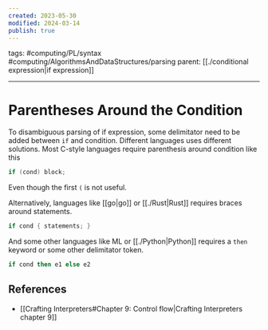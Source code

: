 ```yaml
---
created: 2023-05-30
modified: 2024-03-14
publish: true
---
```


tags: #computing/PL/syntax #computing/AlgorithmsAndDataStructures/parsing 
parent: [[./conditional expression|if expression]]

---
# Parentheses Around the Condition

To disambiguous parsing of if expression, some delimitator need to be added between `if` and condition. Different languages uses different solutions. Most C-style languages require parenthesis around condition like this
```c
if (cond) block;
```
Even though the first `(` is not useful.

Alternatively, languages like [[go|go]] or [[./Rust|Rust]] requires braces around statements.
```rust
if cond { statements; }
```

And some other languages like ML or [[./Python|Python]] requires a `then` keyword or some other delimitator token.
```ocaml
if cond then e1 else e2
```

## References
- [[Crafting Interpreters#Chapter 9: Control flow|Crafting Interpreters chapter 9]]